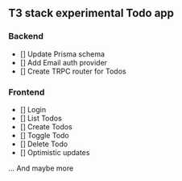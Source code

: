 ## T3 stack experimental Todo app

### Backend
- [] Update Prisma schema
- [] Add Email auth provider
- [] Create TRPC router for Todos

### Frontend
- [] Login
- [] List Todos
- [] Create Todos
- [] Toggle Todo
- [] Delete Todo
- [] Optimistic updates

... And maybe more